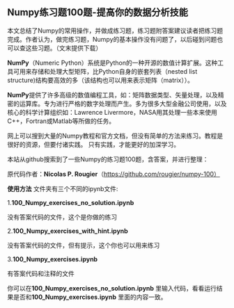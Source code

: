 ## Numpy练习题100题-提高你的数据分析技能

本文总结了Numpy的常用操作，并做成练习题，练习题附答案建议读者把练习题完成。作者认为，做完练习题，Numpy的基本操作没有问题了，以后碰到问题也可以查这些习题。（文末提供下载）

**NumPy**（Numeric Python）系统是Python的一种开源的数值计算扩展。这种工具可用来存储和处理大型矩阵，比Python自身的嵌套列表（nested list structure)结构要高效的多（该结构也可以用来表示矩阵（matrix））。

**NumPy**提供了许多高级的数值编程工具，如：矩阵数据类型、矢量处理，以及精密的运算库。专为进行严格的数字处理而产生。多为很多大型金融公司使用，以及核心的科学计算组织如：Lawrence Livermore，NASA用其处理一些本来使用C++，Fortran或Matlab等所做的任务。

网上可以搜到大量的Numpy教程和官方文档，但没有简单的方法来练习。教程是很好的资源，但要付诸实践。 只有实践，才能更好的加深学习。

本站从github搜索到了一些Numpy的练习题100题，含答案，并进行整理：

原代码作者：**Nicolas P. Rougier**（https://github.com/rougier/numpy-100）

**使用方法**
文件夹有三个不同的ipynb文件:

1.**100_Numpy_exercises_no_solution.ipynb** 

没有答案代码的文件，这个是你做的练习

2.**100_Numpy_exercises_with_hint.ipynb**

没有答案代码的文件，但有提示，这个你也可以用来练习

3.**100_Numpy_exercises.ipynb**

有答案代码和注释的文件

你可以在**100_Numpy_exercises_no_solution.ipynb** 里输入代码，看看运行结果是否和**100_Numpy_exercises.ipynb** 里面的内容一致。

